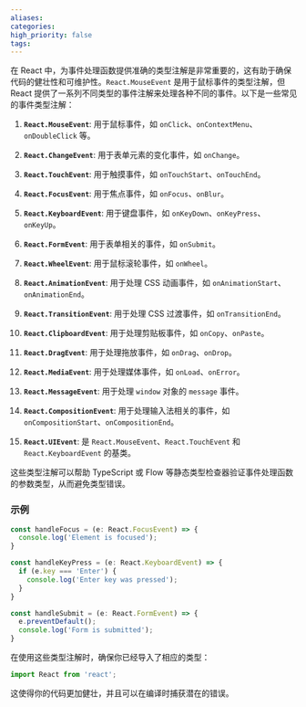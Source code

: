 ```yaml
---
aliases: 
categories: 
high_priority: false
tags:
---
```

在 React 中，为事件处理函数提供准确的类型注解是非常重要的，这有助于确保代码的健壮性和可维护性。`React.MouseEvent` 是用于鼠标事件的类型注解，但 React 提供了一系列不同类型的事件注解来处理各种不同的事件。以下是一些常见的事件类型注解：

1. **`React.MouseEvent`**: 用于鼠标事件，如 `onClick`、`onContextMenu`、`onDoubleClick` 等。

2. **`React.ChangeEvent`**: 用于表单元素的变化事件，如 `onChange`。

3. **`React.TouchEvent`**: 用于触摸事件，如 `onTouchStart`、`onTouchEnd`。

4. **`React.FocusEvent`**: 用于焦点事件，如 `onFocus`、`onBlur`。

5. **`React.KeyboardEvent`**: 用于键盘事件，如 `onKeyDown`、`onKeyPress`、`onKeyUp`。

6. **`React.FormEvent`**: 用于表单相关的事件，如 `onSubmit`。

7. **`React.WheelEvent`**: 用于鼠标滚轮事件，如 `onWheel`。

8. **`React.AnimationEvent`**: 用于处理 CSS 动画事件，如 `onAnimationStart`、`onAnimationEnd`。

9. **`React.TransitionEvent`**: 用于处理 CSS 过渡事件，如 `onTransitionEnd`。

10. **`React.ClipboardEvent`**: 用于处理剪贴板事件，如 `onCopy`、`onPaste`。

11. **`React.DragEvent`**: 用于处理拖放事件，如 `onDrag`、`onDrop`。

12. **`React.MediaEvent`**: 用于处理媒体事件，如 `onLoad`、`onError`。

13. **`React.MessageEvent`**: 用于处理 `window` 对象的 `message` 事件。

14. **`React.CompositionEvent`**: 用于处理输入法相关的事件，如 `onCompositionStart`、`onCompositionEnd`。

15. **`React.UIEvent`**: 是 `React.MouseEvent`、`React.TouchEvent` 和 `React.KeyboardEvent` 的基类。

这些类型注解可以帮助 TypeScript 或 Flow 等静态类型检查器验证事件处理函数的参数类型，从而避免类型错误。

### 示例

```jsx
const handleFocus = (e: React.FocusEvent) => {
  console.log('Element is focused');
}

const handleKeyPress = (e: React.KeyboardEvent) => {
  if (e.key === 'Enter') {
    console.log('Enter key was pressed');
  }
}

const handleSubmit = (e: React.FormEvent) => {
  e.preventDefault();
  console.log('Form is submitted');
}
```

在使用这些类型注解时，确保你已经导入了相应的类型：

```jsx
import React from 'react';
```

这使得你的代码更加健壮，并且可以在编译时捕获潜在的错误。
